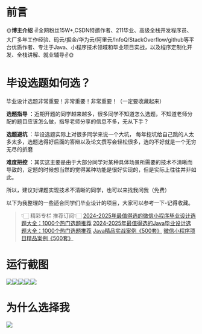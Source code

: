 # 前言

🌞**博主介绍**
✌全网粉丝15W+,CSDN特邀作者、211毕业、高级全栈开发程序员、大厂多年工作经验、码云/掘金/华为云/阿里云/InfoQ/StackOverflow/github等平台优质作者、专注于Java、小程序技术领域和毕业项目实战，以及程序定制化开发、全栈讲解、就业辅导✌🌞

# 毕设选题如何选？

毕业设计选题非常重要！非常重要！非常重要！（一定要收藏起来）

**选题指导** ：近期开题的同学越来越多，很多同学不知道怎么选题，不知道老师分配的题目应该怎么做，指导老师分享的信息不多，无从下手？

**选题避坑** ：毕设选题实际上对很多同学来说一个大坑，
每年挖坑给自己跳的人太多太多，选题选得好后面的答辩以及论文撰写会轻松很多，选的不好就是一个无穷无尽的折磨

**难度把控** ：其实这主要是由于大部分同学对某种具体场景所需要的技术不清晰而导致的，定题的时候想当然的觉得某种功能是很好实现的，但是实际上往往并非如此。

所以，建议对课题实现技术不清晰的同学，也可以来找我问我（免费）

以下为我整理的一些适合同学们毕业设计的项目，大家可以参考一下-记得收藏。

> 👇🏻 精彩专栏 推荐订阅👇🏻
> [2024-2025年最值得选的微信小程序毕业设计选题大全：1000个热门选题推荐](https://www.yuque.com/cxycsx/bve3ul)
> [2024-2025年最值得选的Java毕业设计选题大全：1000个热门选题推荐](https://www.yuque.com/cxycsx/bve3ul)
> [Java精品实战案例《500套》](https://www.yuque.com/cxycsx/bve3ul)
> [微信小程序项目精品案例《500套》](https://www.yuque.com/cxycsx/bve3ul)

# 运行截图

![](http://www.bysj52.com/uploadfile/ueditor/image/202306/%E6%AF%95%E8%AE%BEssm542%E5%9F%BA%E4%BA%8EJAVA%E7%9A%84%E5%9B%BE%E4%B9%A6%E9%A6%86%E9%A2%84%E7%BA%A6%E5%8D%A0%E5%BA%A7%E7%B3%BB%E7%BB%9F+vue%E6%AF%95%E4%B8%9A%E8%AE%BE%E8%AE%A1/2.png)![](http://www.bysj52.com/uploadfile/ueditor/image/202306/%E6%AF%95%E8%AE%BEssm542%E5%9F%BA%E4%BA%8EJAVA%E7%9A%84%E5%9B%BE%E4%B9%A6%E9%A6%86%E9%A2%84%E7%BA%A6%E5%8D%A0%E5%BA%A7%E7%B3%BB%E7%BB%9F+vue%E6%AF%95%E4%B8%9A%E8%AE%BE%E8%AE%A1/1.png)![](http://www.bysj52.com/uploadfile/ueditor/image/202306/%E6%AF%95%E8%AE%BEssm542%E5%9F%BA%E4%BA%8EJAVA%E7%9A%84%E5%9B%BE%E4%B9%A6%E9%A6%86%E9%A2%84%E7%BA%A6%E5%8D%A0%E5%BA%A7%E7%B3%BB%E7%BB%9F+vue%E6%AF%95%E4%B8%9A%E8%AE%BE%E8%AE%A1/4.png)![](http://www.bysj52.com/uploadfile/ueditor/image/202306/%E6%AF%95%E8%AE%BEssm542%E5%9F%BA%E4%BA%8EJAVA%E7%9A%84%E5%9B%BE%E4%B9%A6%E9%A6%86%E9%A2%84%E7%BA%A6%E5%8D%A0%E5%BA%A7%E7%B3%BB%E7%BB%9F+vue%E6%AF%95%E4%B8%9A%E8%AE%BE%E8%AE%A1/5.png)![](http://www.bysj52.com/uploadfile/ueditor/image/202306/%E6%AF%95%E8%AE%BEssm542%E5%9F%BA%E4%BA%8EJAVA%E7%9A%84%E5%9B%BE%E4%B9%A6%E9%A6%86%E9%A2%84%E7%BA%A6%E5%8D%A0%E5%BA%A7%E7%B3%BB%E7%BB%9F+vue%E6%AF%95%E4%B8%9A%E8%AE%BE%E8%AE%A1/3.png)

# 为什么选择我

![](http://upload.cxycsx.vip/%E6%9C%AA%E5%91%BD%E5%90%8D__2024-09-06+10_52_44.jpg)

